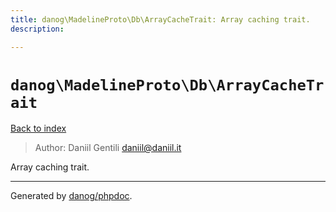 ```yaml
---
title: danog\MadelineProto\Db\ArrayCacheTrait: Array caching trait.
description: 

---
```

# `danog\MadelineProto\Db\ArrayCacheTrait`
[Back to index](../../../index.md)

> Author: Daniil Gentili <daniil@daniil.it>  
  

Array caching trait.  




---
Generated by [danog/phpdoc](https://phpdoc.daniil.it).  